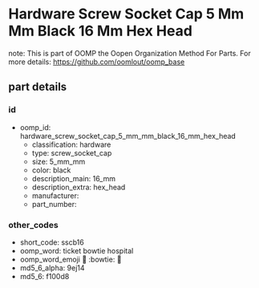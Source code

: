 # Hardware Screw Socket Cap 5 Mm Mm Black 16 Mm Hex Head  

note: This is part of OOMP the Oopen Organization Method For Parts. For more details: https://github.com/oomlout/oomp_base

##  part details





### id
* oomp_id: hardware_screw_socket_cap_5_mm_mm_black_16_mm_hex_head
  * classification: hardware
  * type: screw_socket_cap
  * size: 5_mm_mm
  * color: black
  * description_main: 16_mm
  * description_extra: hex_head
  * manufacturer: 
  * part_number: 

### other_codes
* short_code: sscb16
* oomp_word: ticket bowtie hospital
* oomp_word_emoji :ticket: :bowtie: :hospital:
* md5_6_alpha: 9ej14
* md5_6: f100d8